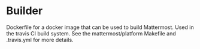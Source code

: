 # Builder

Dockerfile for a docker image that can be used to build Mattermost. Used in the travis CI build system. See the mattermost/platform Makefile and .travis.yml for more details. 
